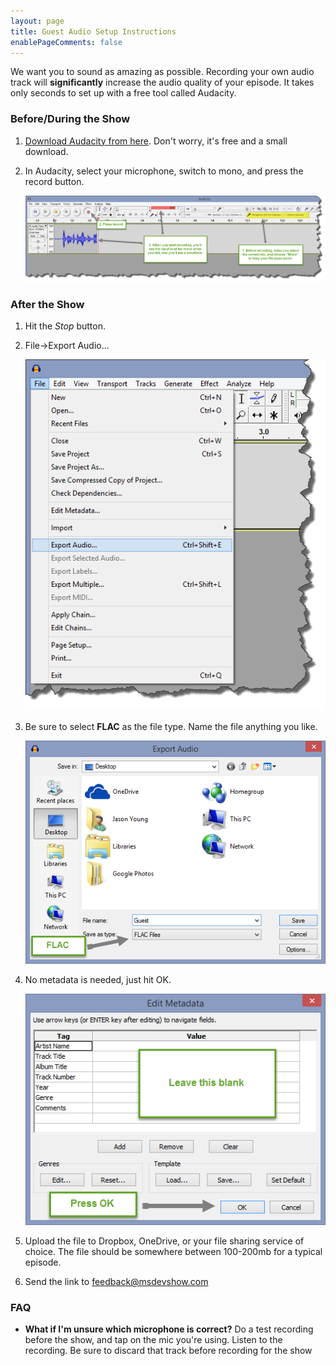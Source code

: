 ```yaml
---
layout: page
title: Guest Audio Setup Instructions
enablePageComments: false 
---
```


We want you to sound as amazing as possible. Recording your own audio track will **significantly** increase the audio quality of your episode. It takes only seconds to set up with a free tool called Audacity.

### Before/During the Show

1. [Download Audacity from here](http://audacity.sourceforge.net/download/). Don't worry, it's free and a small download.
1. In Audacity, select your microphone, switch to mono, and press the record button.

	![Audacity Setup](audacity-setup.png)

### After the Show

1. Hit the *Stop* button.
1. File->Export Audio...
 
	![Export Audio Menu Item](export-audio-menu.png)

1. Be sure to select **FLAC** as the file type. Name the file anything you like.

	![Export Audio File Name](export-audio-file.png)

1. No metadata is needed, just hit OK.
 
	![Export Audio Metadata](export-audio-metadata.png)

1. Upload the file to Dropbox, OneDrive, or your file sharing service of choice. The file should be somewhere between 100-200mb for a typical episode.
1. Send the link to [feedback@msdevshow.com](mailto:feedback@msdevshow.com)


### FAQ

* **What if I'm unsure which microphone is correct?** Do a test recording before the show, and tap on the mic you're using. Listen to the recording. Be sure to discard that track before recording for the show